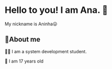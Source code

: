 # Hello to you! I am Ana. 👋
My nickname is Aninha😛

## 🚀About me
👩‍💻 I am a system development student.

🤠 I am 17 years old

<!--
## 🔗 Links
[![linkedin](https://img.shields.io/badge/linkedin-0A66C2?style=for-the-badge&logo=linkedin&logoColor=white)](https://www.linkedin.com/)

🧠 Estou aprendendo...
[![React](<[img src="https://commons.wikimedia.org/wiki/File:React-icon.svg]" width="50px">
)]
[![JavaScript](<[img src="https://www.freepnglogos.com/pics/javascript]" width="50px">
)]
[![TypeScript](<[img src="https://www.pngwing.com/en/search?q=typescript]" width="50px">
)]
[![C#](<img src="https://seeklogo.com/vector-logo/363285/c-sharp-c" width="50px">
)]
## 🛠 Habilidades-->
